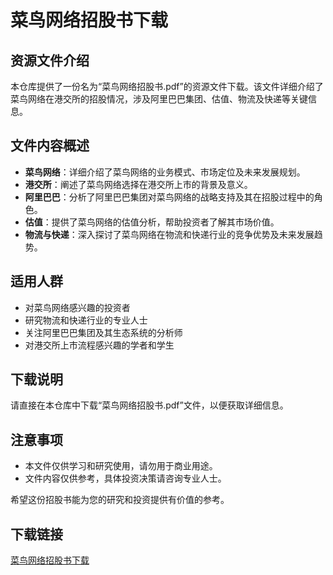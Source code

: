 # 菜鸟网络招股书下载

## 资源文件介绍

本仓库提供了一份名为“菜鸟网络招股书.pdf”的资源文件下载。该文件详细介绍了菜鸟网络在港交所的招股情况，涉及阿里巴巴集团、估值、物流及快递等关键信息。

## 文件内容概述

- **菜鸟网络**：详细介绍了菜鸟网络的业务模式、市场定位及未来发展规划。
- **港交所**：阐述了菜鸟网络选择在港交所上市的背景及意义。
- **阿里巴巴**：分析了阿里巴巴集团对菜鸟网络的战略支持及其在招股过程中的角色。
- **估值**：提供了菜鸟网络的估值分析，帮助投资者了解其市场价值。
- **物流与快递**：深入探讨了菜鸟网络在物流和快递行业的竞争优势及未来发展趋势。

## 适用人群

- 对菜鸟网络感兴趣的投资者
- 研究物流和快递行业的专业人士
- 关注阿里巴巴集团及其生态系统的分析师
- 对港交所上市流程感兴趣的学者和学生

## 下载说明

请直接在本仓库中下载“菜鸟网络招股书.pdf”文件，以便获取详细信息。

## 注意事项

- 本文件仅供学习和研究使用，请勿用于商业用途。
- 文件内容仅供参考，具体投资决策请咨询专业人士。

希望这份招股书能为您的研究和投资提供有价值的参考。

## 下载链接

[菜鸟网络招股书下载](https://pan.quark.cn/s/3274d5adfbb4)